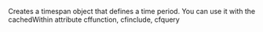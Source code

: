 Creates a timespan object that defines a time period. You
        can use it with the cachedWithin attribute cffunction, cfinclude, cfquery 